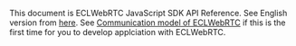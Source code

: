 This document is ECLWebRTC JavaScript SDK API Reference. See English version from [here](en/peer.md).
See [Communication model of ECLWebRTC](https://webrtc.ecl.ntt.com/en/communication-model.html) if this is the first time for you to develop applciation with ECLWebRTC.